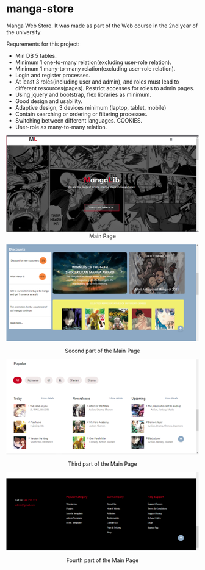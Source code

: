 # manga-store
Manga Web Store. It was made as part of the Web course in the 2nd year of the university

Requrements for this project:

* Min DB 5 tables.
* Minimum 1 one-to-many relation(excluding user-role relation).
* Minimum 1 many-to-many relation(excluding user-role relation).
* Login and register processes.
* At least 3 roles(including user and admin), and roles must lead to different resources(pages). Restrict accesses for roles to admin pages.
* Using jquery and bootstrap, flex libraries as minimum.
* Good design and usability.
* Adaptive design, 3 devices minimum (laptop, tablet, mobile)
* Contain searching or ordering or filtering processes.
* Switching between different languages. COOKIES.
* User-role as many-to-many relation.


<p align="center">
  <img src="img/main_page.PNG">
  Main Page
</p>


<p align="center">
  <img src="img/second_part.PNG">
  <p align="center">Second part of the Main Page</p>
</p>

<p align="center">
  <img src="img/third-part.PNG">
  <p align="center">Third part of the Main Page</p>
</p>


<p align="center">
  <img src="img/fourth-part.PNG">
  <p align="center">Fourth part of the Main Page</p>
</p>
